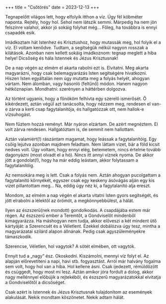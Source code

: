 +++
title = "Csőtörés"
date = 2023-12-13
+++

Tegnapelőtt világos lett,
hogy elfolyik itthon a víz.
Úgy fél köbméter naponta.
Rejtély, hogy hol.
Sehol nem látszik semmi.
Márpedig ha nem jön felszínre valahol,
akkor jó sokáig folyhat még…
Főleg, ha továbbra is ennyi csapadék esik.

Imádkoztam hát Istenhez és Krisztushoz,
hogy mutassák meg, hol folyik el a víz.
El voltam kenődve.
Tudtam, a segítségük nélkül
nagyon rosszak a kilátások.
Azonban nem kellett sokáig imádkoznom:
tegnap meglett a hiba helye!
Dicsőség és hála Istennek és Jézus Krisztusnak!

De a nap végén az elmém el akarta rabolni ezt is.
Elvitatni.
Meg akarta magyarázni,
hogy csak belemagyarázás Isten segítségére hivatkozni.
Hiszen Isten egyáltalán nem úgy mutatta meg a folyás helyét, ahogyan vártam.
Nem álomban, vagy hasonló (feltűnő) módon.
Hanem nagyon hétköznapian.
Mondhatni: szerényen a háttérben dolgozva.

Az történt ugyanis,
hogy a főnököm felhívta egy szerelő ismerősét.
Ő kikérdezett,
aztán végül azt tanácsolta,
hogy nézzem meg,
rendesen el van-e zárva a kerti csap fagytalanítója,
és hallgatózzak ott, nem hallok-e vízsuhogást.

Nem fűztem hozzá reményt.
Már nyáron elzártam.
De azért megnéztem.
El volt zárva rendesen.
Hallgatóztam is,
de semmit nem hallottam.

Aztán valamiért(!) rászántam magamat,
hogy leássak a fagytalanítóig.
Egy csőig lejutva azonban majdnem feladtam.
Nem láttam vizet,
bár a föld kicsit nedves volt.
Úgy voltam,
hogy ennyi elég, betemetem,
nincs értelme tovább dagonyázni
(most olvadt el a hó).
Nincs itt annyi víznek nyoma.
De akkor jött a gondolat(!),
hogy ha már eddig leástam,
akkor folytassam a fagytalanítóig.

Az nemsokára meg is lett.
Csak a folyás nem.
Aztán ahogyan pucolgattam a fagytalanító környékét,
egyszer csak egy keskeny ásóvágás
alján egy kis vizet pillantottam meg…
Na, eddig úgy néz ki,
a fagytalanító alja ereszt.

Mondom, az elmém a nap végén
el akarta vitatni Isten gyors segítségét,
és jött elrabolni a lélektől
az örömöt,
a megkönnyebbülést,
a hálát.

Ilyen az észszerű(nek mondott) gondolkodás.
A csapdájába estem már régen.
Az észszerű ember a Teremtőt, a Gondviselőt mindenből kimagyarázza.
Ha máshogyan nem tudja,
akkor előveszi a két mindent ütő kártyáját:
a Szerencsét és a Véletlent.
Ezekkel dobálózva úgy tesz,
mintha a magyarázatai szilárd alapon állnának.
Pedig csak agyszüleményekre támaszkodik.

Szerencse, Véletlen, hol vagytok?
A sötét elmében, ott vagytok.

Ennyit tud a „nagy” ész.
Okoskodni.
Kiszámolni, mennyi víz folyt el.
Az alapján előrevetíteni a napi, havi stb. fogyasztást.
Arról már halvány fogalma sem volt,
hogy hol van a hiba.
Hol kellene ásni.
Csak ijedezett, rémüldözött és csüggedt,
hogy most mi lesz.
Aztán amikor jóra fordult a dolog,
akkor nagy mellénnyel előbújik a rejtekéből,
és észszerű magyarázatokkal elvitatja a Gondviselőtől a dicsőséget.

Csak azért is Istennek és Jézus Krisztusnak
tulajdonítom az események alakulását.
Nekik mondtam köszönetet.
Nekik adtam hálát.

